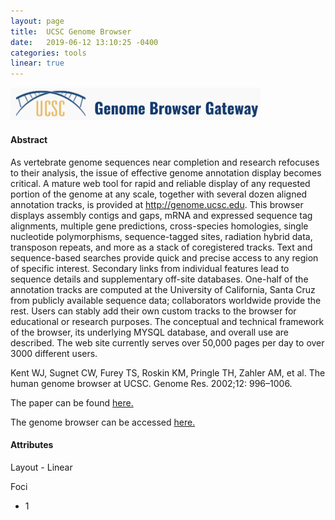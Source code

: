 ```yaml
---
layout: page
title:  UCSC Genome Browser
date:   2019-06-12 13:10:25 -0400
categories: tools
linear: true
---
```

<kbd><img src = "/assets/UCSC Genome Browser Gateway .png" width="400">

<h4>Abstract</h4>

As vertebrate genome sequences near completion and research refocuses to their analysis, the issue of effective genome annotation display becomes critical. A mature web tool for rapid and reliable display of any requested portion of the genome at any scale, together with several dozen aligned annotation tracks, is provided at http://genome.ucsc.edu. This browser displays assembly contigs and gaps, mRNA and expressed sequence tag alignments, multiple gene predictions, cross-species homologies, single nucleotide polymorphisms, sequence-tagged sites, radiation hybrid data, transposon repeats, and more as a stack of coregistered tracks. Text and sequence-based searches provide quick and precise access to any region of specific interest. Secondary links from individual features lead to sequence details and supplementary off-site databases. One-half of the annotation tracks are computed at the University of California, Santa Cruz from publicly available sequence data; collaborators worldwide provide the rest. Users can stably add their own custom tracks to the browser for educational or research purposes. The conceptual and technical framework of the browser, its underlying MYSQL database, and overall use are described. The web site currently serves over 50,000 pages per day to over 3000 different users.

Kent WJ, Sugnet CW, Furey TS, Roskin KM, Pringle TH, Zahler AM, et al. The human genome browser at UCSC. Genome Res. 2002;12: 996–1006.

The paper can be found [here.][paper]

The genome browser can be accessed [here.][browser]


[paper]: https://www.ncbi.nlm.nih.gov/pmc/articles/PMC186604/
[browser]: https://genome.ucsc.edu/cgi-bin/hgGateway

<h4>Attributes</h4>
Layout
  - Linear

Foci
  - 1
